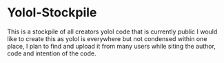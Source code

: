 # Yolol-Stockpile
This is a stockpile of all creators yolol code that is currently public I would like to create this as yolol is everywhere but not condensed within one place, I plan to find and upload it from many users while siting the author, code and intention of the code.
